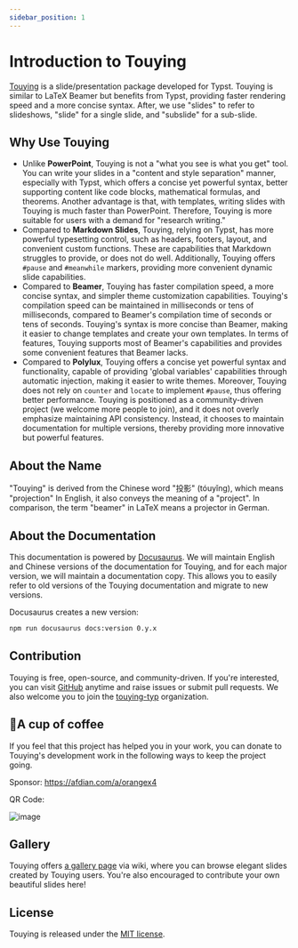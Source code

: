 ```yaml
---
sidebar_position: 1
---
```


# Introduction to Touying

[Touying](https://github.com/touying-typ/touying) is a slide/presentation package developed for Typst. Touying is similar to LaTeX Beamer but benefits from Typst, providing faster rendering speed and a more concise syntax. After, we use "slides" to refer to slideshows, "slide" for a single slide, and "subslide" for a sub-slide.

## Why Use Touying

- Unlike **PowerPoint**, Touying is not a "what you see is what you get" tool. You can write your slides in a "content and style separation" manner, especially with Typst, which offers a concise yet powerful syntax, better supporting content like code blocks, mathematical formulas, and theorems. Another advantage is that, with templates, writing slides with Touying is much faster than PowerPoint. Therefore, Touying is more suitable for users with a demand for "research writing."
- Compared to **Markdown Slides**, Touying, relying on Typst, has more powerful typesetting control, such as headers, footers, layout, and convenient custom functions. These are capabilities that Markdown struggles to provide, or does not do well. Additionally, Touying offers `#pause` and `#meanwhile` markers, providing more convenient dynamic slide capabilities.
- Compared to **Beamer**, Touying has faster compilation speed, a more concise syntax, and simpler theme customization capabilities. Touying's compilation speed can be maintained in milliseconds or tens of milliseconds, compared to Beamer's compilation time of seconds or tens of seconds. Touying's syntax is more concise than Beamer, making it easier to change templates and create your own templates. In terms of features, Touying supports most of Beamer's capabilities and provides some convenient features that Beamer lacks.
- Compared to **Polylux**, Touying offers a concise yet powerful syntax and functionality, capable of providing 'global variables' capabilities through automatic injection, making it easier to write themes. Moreover, Touying does not rely on `counter` and `locate` to implement `#pause`, thus offering better performance. Touying is positioned as a community-driven project (we welcome more people to join), and it does not overly emphasize maintaining API consistency. Instead, it chooses to maintain documentation for multiple versions, thereby providing more innovative but powerful features.

## About the Name

"Touying" is derived from the Chinese word "投影" (tóuyǐng), which means "projection" In English, it also conveys the meaning of a "project". In comparison, the term "beamer" in LaTeX means a projector in German.

## About the Documentation

This documentation is powered by [Docusaurus](https://docusaurus.io/). We will maintain English and Chinese versions of the documentation for Touying, and for each major version, we will maintain a documentation copy. This allows you to easily refer to old versions of the Touying documentation and migrate to new versions.

Docusaurus creates a new version:

```sh
npm run docusaurus docs:version 0.y.x
```

## Contribution

Touying is free, open-source, and community-driven. If you're interested, you can visit [GitHub](https://github.com/touying-typ/touying) anytime and raise issues or submit pull requests. We also welcome you to join the [touying-typ](https://github.com/touying-typ) organization.

## 🥤A cup of coffee

If you feel that this project has helped you in your work, you can donate to Touying's development work in the following ways to keep the project going.

Sponsor: https://afdian.com/a/orangex4

QR Code:

![image](https://github.com/user-attachments/assets/41adbf0b-663e-4693-8408-859cac3edaa1)



## Gallery

Touying offers [a gallery page](https://github.com/touying-typ/touying/wiki) via wiki, where you can browse elegant slides created by Touying users. You're also encouraged to contribute your own beautiful slides here!

## License

Touying is released under the [MIT license](https://github.com/touying-typ/touying/blob/main/LICENSE).